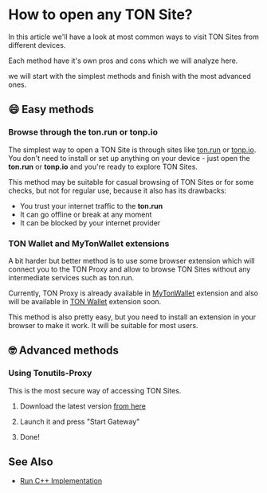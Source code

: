 # How to open any TON Site?

In this article we'll have a look at most common ways to visit TON Sites from different devices.

Each method have it's own pros and cons which we will analyze here.

we will start with the simplest methods and finish with the most advanced ones.

## 😄 Easy methods

### Browse through the ton.run or tonp.io

The simplest way to open a TON Site is through sites like [ton.run](https://ton.run) or [tonp.io](https://tonp.io). You don't need to install or set up anything on your device - just open the **ton.run** or **tonp.io** and you're ready to explore TON Sites.

This method may be suitable for casual browsing of TON Sites or for some checks, but not for regular use, because it also has its drawbacks:

-   You trust your internet traffic to the **ton.run**
-   It can go offline or break at any moment
-   It can be blocked by your internet provider

### TON Wallet and MyTonWallet extensions

A bit harder but better method is to use some browser extension which will connect you to the TON Proxy and allow to browse TON Sites without any intermediate services such as ton.run.

Currently, TON Proxy is already available in [MyTonWallet](https://mytonwallet.io/) extension and also will be available in [TON Wallet](https://chrome.google.com/webstore/detail/ton-wallet/nphplpgoakhhjchkkhmiggakijnkhfnd) extension soon.

This method is also pretty easy, but you need to install an extension in your browser to make it work. It will be suitable for most users.

## 🤓 Advanced methods

### Using Tonutils-Proxy

This is the most secure way of accessing TON Sites.

1. Download the latest version [from here](https://github.com/xssnick/Tonutils-Proxy#download-precompiled-version)

2. Launch it and press "Start Gateway"
3. Done!


## See Also
* [Run C++ Implementation](/participate/web3/sites-and-proxy)
